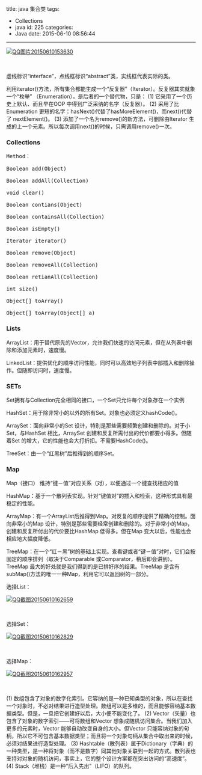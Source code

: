title: java 集合类
tags:
  - Collections
  - java
id: 225
categories:
  - Java
date: 2015-06-10 08:56:44
---

[![QQ图片20150610153630](https://napuzhang.files.wordpress.com/2015/06/qqe59bbee7898720150610153630.png?w=300)](https://napuzhang.files.wordpress.com/2015/06/qqe59bbee7898720150610153630.png)

&nbsp;

虚线标识“interface”，点线框标识“abstract”类，实线框代表实际的类。

利用iterator()方法，所有集合都能生成一个“反复器”（Iterator）。反复器其实就象一个“枚举”
（Enumeration），是后者的一个替代物，只是：
(1) 它采用了一个历史上默认、而且早在OOP 中得到广泛采纳的名字（反复器）。
(2) 采用了比Enumeration 更短的名字：hasNext()代替了hasMoreElement()，而next()代替了
nextElement()。
(3) 添加了一个名为remove()的新方法，可删除由Iterator 生成的上一个元素。所以每次调用next()的时候，只需调用remove()一次。

### Collections

<pre>Method：

Boolean add(Object)

Boolean addAll(Collection)

void clear()

Boolean contians(Object)

Boolean containsAll(Collection)

Boolean isEmpty()

Iterator iterator()

Boolean remove(Object)

Boolean removeAll(Collection)

Boolean retianAll(Collection)

int size()

Object[] toArray()

Object[] toArray(Object[] a)
</pre>

### Lists

ArrayList：用于替代原先的Vector，允许我们快速的访问元素，但在从列表中删除和添加元素时，速度慢。

LinkedList：提供优化的顺序访问性能，同时可以高效地子列表中部插入和删除操作。但随即访问时，速度慢。

### SETs

Set拥有与Collection完全相同的接口，一个Set只允许每个对象存在一个实例

HashSet：用于除非常小的以外的所有Set。对象也必须定义hashCode()。

ArraySet：面向非常小的Set 设计，特别是那些需要频繁创建和删除的。对于小Set，与HashSet 相比，ArraySet 创建和反复所需付出的代价都要小得多。但随着Set 的增大，它的性能也会大打折扣。不需要HashCode()。

TreeSet：由一个“红黑树”后推得到的顺序Set。

### Map

Map（接口） 维持“键－值”对应关系（对），以便通过一个键查找相应的值

HashMap：基于一个散列表实现。针对“键值对”的插入和检索，这种形式具有最稳定的性能。

ArrayMap：有一个ArrayList后推得到Map。对反复的顺序提供了精确的控制。面向非常小的Map 设计，特别是那些需要经常创建和删除的。对于非常小的Map，创建和反复所付出的代价要比HashMap 低得多。但在Map 变大以后，性能也会相应地大幅度降低。

TreeMap：在一个“红－黑”树的基础上实现。查看键或者“键－值”对时，它们会按固定的顺序排列（取决于Comparable 或Comparator，稍后即会讲到）。TreeMap 最大的好处就是我们得到的是已排好序的结果。TreeMap 是含有subMap()方法的唯一一种Map，利用它可以返回树的一部分。

选择List：

[![QQ截图20150610162659](https://napuzhang.files.wordpress.com/2015/06/qqe688aae59bbe20150610162659.png?w=300)](https://napuzhang.files.wordpress.com/2015/06/qqe688aae59bbe20150610162659.png)

&nbsp;

选择Set：

[![QQ截图20150610162829](https://napuzhang.files.wordpress.com/2015/06/qqe688aae59bbe20150610162829.png?w=300)](https://napuzhang.files.wordpress.com/2015/06/qqe688aae59bbe20150610162829.png)

&nbsp;

选择Map：

[![QQ截图20150610162957](https://napuzhang.files.wordpress.com/2015/06/qqe688aae59bbe20150610162957.png?w=300)](https://napuzhang.files.wordpress.com/2015/06/qqe688aae59bbe20150610162957.png)

&nbsp;

(1) 数组包含了对象的数字化索引。它容纳的是一种已知类型的对象，所以在查找一个对象时，不必对结果进行造型处理。数组可以是多维的，而且能够容纳基本数据类型。但是，一旦把它创建好以后，大小便不能变化了。
(2) Vector（矢量）也包含了对象的数字索引——可将数组和Vector 想象成随机访问集合。当我们加入更多的元素时，Vector 能够自动改变自身的大小。但Vector 只能容纳对象的句柄，所以它不可包含基本数据类型；而且将一个对象句柄从集合中取出来的时候，必须对结果进行造型处理。
(3) Hashtable（散列表）属于Dictionary（字典）的一种类型，是一种将对象（而不是数字）同其他对象关联到一起的方式。散列表也支持对对象的随机访问，事实上，它的整个设计方案都在突出访问的“高速度”。
(4) Stack（堆栈）是一种“后入先出”（LIFO）的队列。